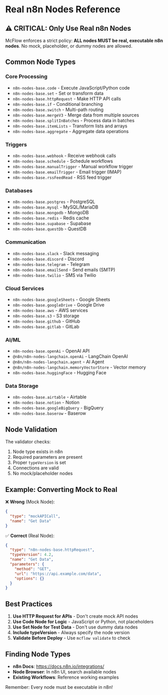 # Real n8n Nodes Reference

## ⚠️ CRITICAL: Only Use Real n8n Nodes

McFlow enforces a strict policy: **ALL nodes MUST be real, executable n8n nodes**. No mock, placeholder, or dummy nodes are allowed.

## Common Node Types

### Core Processing
- `n8n-nodes-base.code` - Execute JavaScript/Python code
- `n8n-nodes-base.set` - Set or transform data
- `n8n-nodes-base.httpRequest` - Make HTTP API calls
- `n8n-nodes-base.if` - Conditional branching
- `n8n-nodes-base.switch` - Multi-path routing
- `n8n-nodes-base.mergeV3` - Merge data from multiple sources
- `n8n-nodes-base.splitInBatches` - Process data in batches
- `n8n-nodes-base.itemLists` - Transform lists and arrays
- `n8n-nodes-base.aggregate` - Aggregate data operations

### Triggers
- `n8n-nodes-base.webhook` - Receive webhook calls
- `n8n-nodes-base.schedule` - Schedule workflows
- `n8n-nodes-base.manualTrigger` - Manual workflow trigger
- `n8n-nodes-base.emailTrigger` - Email trigger (IMAP)
- `n8n-nodes-base.rssFeedRead` - RSS feed trigger

### Databases
- `n8n-nodes-base.postgres` - PostgreSQL
- `n8n-nodes-base.mysql` - MySQL/MariaDB
- `n8n-nodes-base.mongodb` - MongoDB
- `n8n-nodes-base.redis` - Redis cache
- `n8n-nodes-base.supabase` - Supabase
- `n8n-nodes-base.questDb` - QuestDB

### Communication
- `n8n-nodes-base.slack` - Slack messaging
- `n8n-nodes-base.discord` - Discord
- `n8n-nodes-base.telegram` - Telegram
- `n8n-nodes-base.emailSend` - Send emails (SMTP)
- `n8n-nodes-base.twilio` - SMS via Twilio

### Cloud Services
- `n8n-nodes-base.googleSheets` - Google Sheets
- `n8n-nodes-base.googleDrive` - Google Drive
- `n8n-nodes-base.aws` - AWS services
- `n8n-nodes-base.s3` - S3 storage
- `n8n-nodes-base.github` - GitHub
- `n8n-nodes-base.gitlab` - GitLab

### AI/ML
- `n8n-nodes-base.openAi` - OpenAI API
- `@n8n/n8n-nodes-langchain.openAi` - LangChain OpenAI
- `@n8n/n8n-nodes-langchain.agent` - AI Agent
- `@n8n/n8n-nodes-langchain.memoryVectorStore` - Vector memory
- `n8n-nodes-base.huggingFace` - Hugging Face

### Data Storage
- `n8n-nodes-base.airtable` - Airtable
- `n8n-nodes-base.notion` - Notion
- `n8n-nodes-base.googleBigQuery` - BigQuery
- `n8n-nodes-base.baserow` - Baserow

## Node Validation

The validator checks:
1. Node type exists in n8n
2. Required parameters are present
3. Proper `typeVersion` is set
4. Connections are valid
5. No mock/placeholder nodes

## Example: Converting Mock to Real

❌ **Wrong** (Mock Node):
```json
{
  "type": "mockAPICall",
  "name": "Get Data"
}
```

✅ **Correct** (Real Node):
```json
{
  "type": "n8n-nodes-base.httpRequest",
  "typeVersion": 4.2,
  "name": "Get Data",
  "parameters": {
    "method": "GET",
    "url": "https://api.example.com/data",
    "options": {}
  }
}
```

## Best Practices

1. **Use HTTP Request for APIs** - Don't create mock API nodes
2. **Use Code Node for Logic** - JavaScript or Python, not placeholders
3. **Use Set Node for Test Data** - Don't use dummy data nodes
4. **Include typeVersion** - Always specify the node version
5. **Validate Before Deploy** - Use `mcflow validate` to check

## Finding Node Types

- **n8n Docs**: https://docs.n8n.io/integrations/
- **Node Browser**: In n8n UI, search available nodes
- **Existing Workflows**: Reference working examples

Remember: Every node must be executable in n8n!